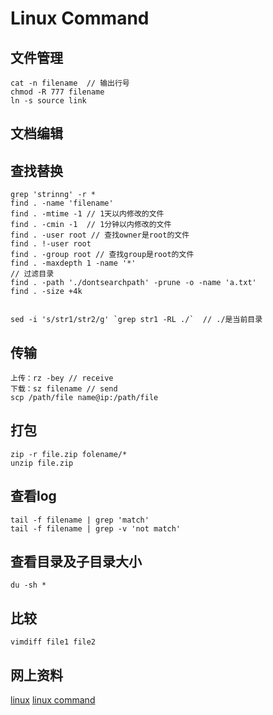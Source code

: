 
Linux Command
============================

## 文件管理
    cat -n filename  // 输出行号
    chmod -R 777 filename
    ln -s source link

## 文档编辑

## 查找替换
    grep 'strinng' -r *
    find . -name 'filename'
    find . -mtime -1 // 1天以内修改的文件
    find . -cmin -1  // 1分钟以内修改的文件
    find . -user root // 查找owner是root的文件
    find . !-user root 
    find . -group root // 查找group是root的文件
    find . -maxdepth 1 -name '*'
    // 过滤目录
    find . -path './dontsearchpath' -prune -o -name 'a.txt'
    find . -size +4k 
    

    sed -i 's/str1/str2/g' `grep str1 -RL ./`  // ./是当前目录

## 传输
    上传：rz -bey // receive
    下载：sz filename // send
    scp /path/file name@ip:/path/file

## 打包
    zip -r file.zip folename/*
    unzip file.zip

## 查看log
    tail -f filename | grep 'match'
    tail -f filename | grep -v 'not match'

## 查看目录及子目录大小
    du -sh *

## 比较
    vimdiff file1 file2



## 网上资料
[linux](http://www.linux.org/ "linux")
[linux command](http://linux.chinaitlab.com/special/linuxcom/ "linux command")

